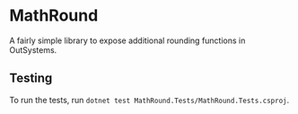 # MathRound

A fairly simple library to expose additional rounding functions in OutSystems.

## Testing

To run the tests, run `dotnet test MathRound.Tests/MathRound.Tests.csproj`.
